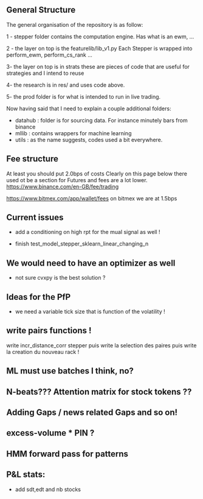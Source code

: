 

## General Structure
The general organisation of the repository is as follow:

1 - stepper folder contains the computation engine. Has what is an ewm, ...

2 - the layer on top is the featurelib/lib_v1.py
Each Stepper is wrapped into perform_ewm, perform_cs_rank ...

3- the layer on top is in strats these are pieces of code that are useful for strategies
and I intend to reuse

4- the research is in res/ and uses code above.

5- the prod folder is for what is intended to run in live trading. 



Now having said that I need to explain a couple additional folders:
- datahub : folder is for sourcing data. For instance minutely bars from binance
- mllib : contains wrappers for machine learning
- utils : as the name suggests, codes used a bit everywhere.



## Fee structure
At least you should put 2.0bps of costs
Clearly on this page below there used ot be a section for Futures and fees are a lot lower.
https://www.binance.com/en-GB/fee/trading

https://www.bitmex.com/app/wallet/fees
on bitmex we are at 1.5bps



## Current issues

- add a conditioning on high rpt for the mual signal as well !

- finish test_model_stepper_sklearn_linear_changing_n



## We would need to have an optimizer as well
- not sure cvxpy is the best solution ?

## Ideas for the PfP
- we need a variable tick size that is function of the volatility !

## write pairs functions !
write incr_distance_corr stepper
puis write la selection des paires 
puis write la creation du nouveau rack !


## ML must use batches I think, no? 

## N-beats??? Attention matrix for stock tokens ??

## Adding Gaps / news related Gaps and so on!

## excess-volume * PIN ? 

## HMM forward pass for patterns



## P&L stats:
- add sdt,edt and nb stocks
